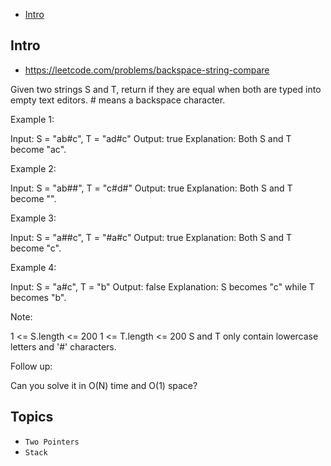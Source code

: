 - [Intro](#intro)

## Intro

- https://leetcode.com/problems/backspace-string-compare

Given two strings S and T, return if they are equal when both are typed into empty text editors. # means a backspace character.

Example 1:

Input: S = "ab#c", T = "ad#c"
Output: true
Explanation: Both S and T become "ac".


Example 2:

Input: S = "ab##", T = "c#d#"
Output: true
Explanation: Both S and T become "".


Example 3:

Input: S = "a##c", T = "#a#c"
Output: true
Explanation: Both S and T become "c".


Example 4:

Input: S = "a#c", T = "b"
Output: false
Explanation: S becomes "c" while T becomes "b".

Note:

1 <= S.length <= 200
1 <= T.length <= 200
S and T only contain lowercase letters and '#' characters.

Follow up:

Can you solve it in O(N) time and O(1) space?







## Topics

- `Two Pointers`
- `Stack`


